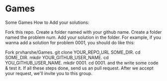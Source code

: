 # Games
Some Games
How to Add your solutions:

Fork this repo.
Create a folder named with your github name.
Create a folder named the problem num.
Add your solution in the folder.
For example, if you wanna add a solution for problem 0001, you should do like this:

Fork prvharshe/Games.
git clone YOUR_REPO_URL SOME_DIR.
cd SOME_DIR.
mkdir YOUR_GITHUB_USER_NAME.
cd YOU_GITHUB_USER_NAME.
mkdir 0001.
cd 0001.
and the write some code & test it.
If all these steps done, send us an pull request. After we accept your request, we'll invite you to this group.
